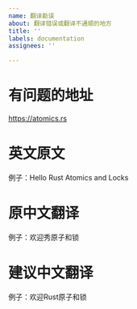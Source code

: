 ```yaml
---
name: 翻译勘误
about: 翻译错误或翻译不通顺的地方
title: ''
labels: documentation
assignees: ''

---
```


# 有问题的地址
<https://atomics.rs>

# 英文原文
例子：Hello Rust Atomics and Locks

# 原中文翻译
例子：欢迎秀原子和锁

# 建议中文翻译
例子：欢迎Rust原子和锁

